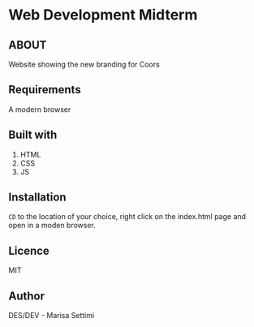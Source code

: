 # Web Development Midterm

## ABOUT

Website showing the new branding for Coors

## Requirements 

A modern browser

## Built with

1. HTML
2. CSS
3. JS

## Installation

`CD` to the location of your choice, right click on the index.html page and open in a moden browser.

## Licence 

MIT

## Author

DES/DEV - Marisa Settimi
